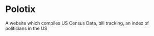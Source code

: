# Polotix
A website which compiles US Census Data, bill tracking, an index of politicians in the US
